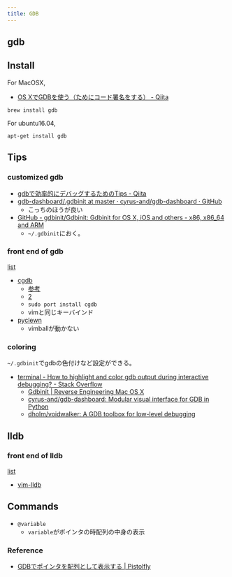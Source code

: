 ```yaml
---
title: GDB
---
```


## gdb

## Install

For MacOSX,
* [OS XでGDBを使う（ためにコード署名をする） - Qiita](http://qiita.com/takahashim/items/204ffa698afe09bd4e28)

```
brew install gdb
```

For ubuntu16.04,

```
apt-get install gdb
```


## Tips

### customized gdb
* [gdbで効率的にデバッグするためのTips - Qiita](http://qiita.com/aosho235/items/e8efd18364408231062d)
* [gdb-dashboard/.gdbinit at master · cyrus-and/gdb-dashboard · GitHub](https://github.com/cyrus-and/gdb-dashboard/blob/master/.gdbinit)
    * こっちのほうが良い
* [GitHub - gdbinit/Gdbinit: Gdbinit for OS X, iOS and others - x86, x86_64 and ARM](https://github.com/gdbinit/Gdbinit)
    * `~/.gdbinit`におく。

### front end of gdb
[list](https://sourceware.org/gdb/wiki/GDB%20Front%20Ends)

* [cgdb](http://blog.anatoo.jp/entry/20111023/1319375779)
    * [参考](http://blog.anatoo.jp/entry/20111023/1319375779)
    * [2](http://miettal.hatenablog.com/entry/20120408/1333917572)
    * `sudo port install cgdb`
    * vimと同じキーバインド
* [pyclewn]()
    * vimballが動かない

### coloring
`~/.gdbinit`でgdbの色付けなど設定ができる。


* [terminal - How to highlight and color gdb output during interactive debugging? - Stack Overflow](http://stackoverflow.com/questions/209534/how-to-highlight-and-color-gdb-output-during-interactive-debugging)
    * [Gdbinit | Reverse Engineering Mac OS X](https://reverse.put.as/gdbinit/)
    * [cyrus-and/gdb-dashboard: Modular visual interface for GDB in Python](https://github.com/cyrus-and/gdb-dashboard)
    * [dholm/voidwalker: A GDB toolbox for low-level debugging](https://github.com/dholm/voidwalker)


## lldb

### front end of lldb
[list](http://usevim.com/2014/03/05/lldb/)

* [vim-lldb](Bundle "gilligan/vim-lldb")


## Commands

* `@variable`
    * `variable`がポインタの時配列の中身の表示


### Reference
* [GDBでポインタを配列として表示する | Pistolfly](https://www.pistolfly.com/weblog/2012/02/gdbint.html)

